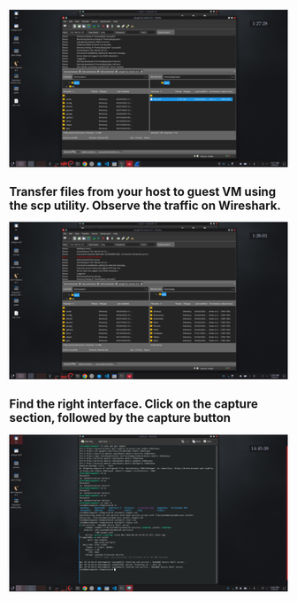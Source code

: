![](https://github.com/Jaifin-aloor/ecs-lab-4/blob/main/task%204/4.3.png)
## Transfer files from your host to guest VM using the scp utility. Observe the traffic on Wireshark.
![](https://github.com/Jaifin-aloor/ecs-lab-4/blob/main/task%204/4.4.png)
## Find the right interface. Click on the capture section, followed by the capture button
![](https://github.com/Jaifin-aloor/ecs-lab-4/blob/main/task%204/Screenshot_20240429_144549.png)
